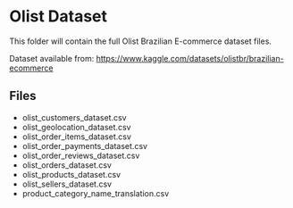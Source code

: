 # Olist Dataset

This folder will contain the full Olist Brazilian E-commerce dataset files.

Dataset available from: https://www.kaggle.com/datasets/olistbr/brazilian-ecommerce

## Files
- olist_customers_dataset.csv
- olist_geolocation_dataset.csv
- olist_order_items_dataset.csv
- olist_order_payments_dataset.csv
- olist_order_reviews_dataset.csv
- olist_orders_dataset.csv
- olist_products_dataset.csv
- olist_sellers_dataset.csv
- product_category_name_translation.csv